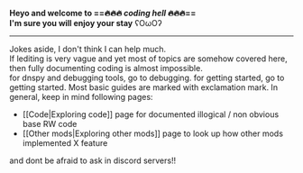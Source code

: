 **Heyo and welcome to  ==🔥🔥🔥 *coding hell* 🔥🔥🔥==**  
**I'm sure you will enjoy your stay** ʕOωOʔ

------------------------

Jokes aside, I don't think I can help much.  
If lediting is very vague and yet most of topics are somehow covered here, then fully documenting coding is almost impossible.  
for dnspy and debugging tools, go to debugging. for getting started, go to getting started. Most basic guides are marked with exclamation mark.
In general, keep in mind following pages:  
- [[Code|Exploring code]] page for documented illogical / non obvious base RW code
- [[Other mods|Exploring other mods]] page to look up how other mods implemented X feature  

and dont be afraid to ask in discord servers!! 